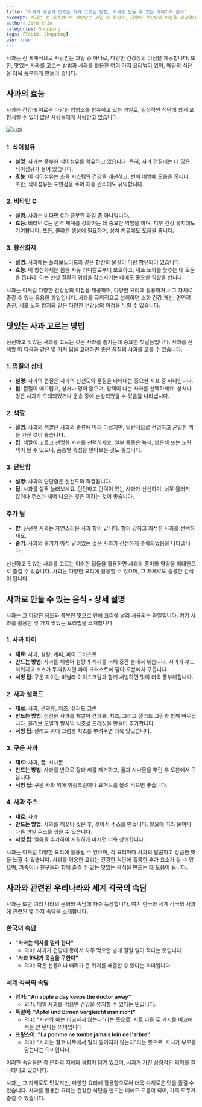 ```yaml
---
title: "사과의 효능과 맛있는 사과 고르는 방법, 사과로 만들 수 있는 여러가지 음식"
excerpt: 사과는 전 세계적으로 사랑받는 과일 중 하나로, 다양한 건강상의 이점을 제공합니다. 또한, 맛있는 사과를 고르는 방법과 사과를 활용한 여러 가지 요리법이 있어, 매일의 식단을 더욱 풍부하게 만들어 줍니다. <!--more-->
author: Jirm Shin
categories: Shopping
tags: [Top10, Shopping]
pin: true
---
```

사과는 전 세계적으로 사랑받는 과일 중 하나로, 다양한 건강상의 이점을 제공합니다. 또한, 맛있는 사과를 고르는 방법과 사과를 활용한 여러 가지 요리법이 있어, 매일의 식단을 더욱 풍부하게 만들어 줍니다.


## 사과의 효능

사과는 건강에 이로운 다양한 영양소를 함유하고 있는 과일로, 일상적인 식단에 쉽게 포함시킬 수 있어 많은 사람들에게 사랑받고 있습니다. 

![사과](https://source.unsplash.com/1600x900/?apple)

### 1. 식이섬유
- **설명**: 사과는 풍부한 식이섬유를 함유하고 있습니다. 특히, 사과 껍질에는 더 많은 식이섬유가 들어 있습니다.
- **효능**: 이 식이섬유는 소화 시스템의 건강을 개선하고, 변비 예방에 도움을 줍니다. 또한, 식이섬유는 포만감을 주어 체중 관리에도 유익합니다.

### 2. 비타민 C
- **설명**: 사과는 비타민 C가 풍부한 과일 중 하나입니다.
- **효능**: 비타민 C는 면역 체계를 강화하는 데 중요한 역할을 하며, 피부 건강 유지에도 기여합니다. 또한, 콜라겐 생성에 필요하며, 상처 치유에도 도움을 줍니다.

### 3. 항산화제
- **설명**: 사과에는 플라보노이드와 같은 항산화 물질이 다량 함유되어 있습니다.
- **효능**: 이 항산화제는 몸을 자유 라디칼로부터 보호하고, 세포 노화를 늦추는 데 도움을 줍니다. 이는 만성 질환의 위험을 감소시키는 데에도 중요한 역할을 합니다.

사과는 이처럼 다양한 건강상의 이점을 제공하며, 다양한 요리에 활용하거나 그 자체로 즐길 수 있는 유용한 과일입니다. 사과를 규칙적으로 섭취하면 소화 건강 개선, 면역력 증진, 세포 노화 방지와 같은 다양한 건강상의 이점을 누릴 수 있습니다.

## 맛있는 사과 고르는 방법
신선하고 맛있는 사과를 고르는 것은 사과를 즐기는데 중요한 첫걸음입니다. 사과를 선택할 때 다음과 같은 몇 가지 팁을 고려하면 좋은 품질의 사과를 고를 수 있습니다.

### 1. 껍질의 상태
- **설명**: 사과의 껍질은 사과의 신선도와 품질을 나타내는 중요한 지표 중 하나입니다.
- **팁**: 껍질이 매끄럽고, 상처나 멍이 없으며, 광택이 나는 사과를 선택하세요. 상처나 멍은 사과가 오래되었거나 운송 중에 손상되었을 수 있음을 나타냅니다.

### 2. 색깔
- **설명**: 사과의 색깔은 사과의 종류에 따라 다르지만, 일반적으로 선명하고 균일한 색을 가진 것이 좋습니다.
- **팁**: 색깔이 고르고 선명한 사과를 선택하세요. 일부 품종은 녹색, 붉은색 또는 노란색이 될 수 있으니, 품종별 특성을 알아보는 것도 좋습니다.

### 3. 단단함
- **설명**: 사과의 단단함은 신선도와 직결됩니다.
- **팁**: 사과를 살짝 눌러보세요. 단단하고 탄력이 있는 사과가 신선하며, 너무 물러져 있거나 주스가 새어 나오는 것은 피하는 것이 좋습니다.

### 추가 팁
- **향**: 신선한 사과는 자연스러운 사과 향이 납니다. 향이 강하고 쾌적한 사과를 선택하세요.
- **줄기**: 사과의 줄기가 아직 달려있는 것은 사과가 신선하게 수확되었음을 나타냅니다.

신선하고 맛있는 사과를 고르는 이러한 팁들을 활용하면 사과의 풍미와 영양을 최대한으로 즐길 수 있습니다. 사과는 다양한 요리에 활용할 수 있으며, 그 자체로도 훌륭한 간식이 됩니다.

## 사과로 만들 수 있는 음식 - 상세 설명

사과는 그 다양한 용도와 풍부한 맛으로 인해 요리에 널리 사용되는 과일입니다. 여기 사과를 활용한 몇 가지 맛있는 요리법을 소개합니다.

### 1. 사과 파이
- **재료**: 사과, 설탕, 계피, 파이 크러스트
- **만드는 방법**: 사과를 채썰어 설탕과 계피를 더해 중간 불에서 볶습니다. 사과가 부드러워지고 소스가 두꺼워지면 파이 크러스트에 담아 오븐에서 구웁니다.
- **서빙 팁**: 구운 파이는 바닐라 아이스크림과 함께 서빙하면 맛이 더욱 풍부해집니다.

### 2. 사과 샐러드
- **재료**: 사과, 견과류, 치즈, 샐러드 그린
- **만드는 방법**: 신선한 사과를 채썰어 견과류, 치즈, 그리고 샐러드 그린과 함께 버무립니다. 올리브 오일과 발사믹 식초로 드레싱을 만들어 추가합니다.
- **서빙 팁**: 샐러드 위에 크럼블 치즈를 뿌려주면 더욱 맛있습니다.

### 3. 구운 사과
- **재료**: 사과, 꿀, 시나몬
- **만드는 방법**: 사과를 반으로 잘라 씨를 제거하고, 꿀과 시나몬을 뿌린 후 오븐에서 구웁니다.
- **서빙 팁**: 구운 사과 위에 휘핑크림이나 요거트를 올려 먹으면 좋습니다.

### 4. 사과 주스
- **재료**: 사과
- **만드는 방법**: 사과를 깨끗이 씻은 후, 갈아서 주스를 만듭니다. 필요에 따라 물이나 다른 과일 주스를 섞을 수 있습니다.
- **서빙 팁**: 얼음을 추가하여 시원하게 마시면 더욱 상쾌합니다.

사과는 이처럼 다양한 요리에 활용될 수 있으며, 각 요리마다 사과의 달콤하고 상큼한 맛을 느낄 수 있습니다. 사과를 이용한 요리는 건강한 식단에 훌륭한 추가 요소가 될 수 있으며, 가족이나 친구들과 함께 즐길 수 있는 맛있는 음식을 만드는 데 도움이 됩니다.

## 사과와 관련된 우리나라와 세계 각국의 속담

사과는 또한 여러 나라의 문화와 속담에 자주 등장합니다. 여기 한국과 세계 각국의 사과에 관련된 몇 가지 속담을 소개합니다.

### 한국의 속담
- **"사과는 의사를 멀리 한다"**
  - 의미: 사과가 건강에 좋아서 자주 먹으면 병에 걸릴 일이 적다는 뜻입니다.
- **"사과 하나가 목숨을 구한다"**
  - 의미: 작은 선물이나 배려가 큰 위기를 해결할 수 있다는 의미입니다.

### 세계 각국의 속담
- **영어: "An apple a day keeps the doctor away"**
  - 의미: 매일 사과를 먹으면 건강을 유지할 수 있다는 뜻입니다.
- **독일어: "Äpfel und Birnen vergleicht man nicht"**
  - 의미: "사과와 배는 비교하지 않는다"라는 뜻으로, 서로 다른 두 가지를 비교해서는 안 된다는 의미입니다.
- **프랑스어: "La pomme ne tombe jamais loin de l'arbre"**
  - 의미: "사과는 결코 나무에서 멀리 떨어지지 않는다"라는 뜻으로, 자녀가 부모를 닮는다는 의미입니다.

이러한 속담들은 각 문화의 지혜와 경험이 담겨 있으며, 사과가 가진 상징적인 의미를 잘 나타내고 있습니다.

사과는 그 자체로도 맛있지만, 다양한 요리에 활용함으로써 더욱 다채로운 맛을 즐길 수 있습니다. 사과를 활용한 요리는 건강한 식단을 만드는 데에도 도움이 되며, 가족 모두가 즐길 수 있습니다.
